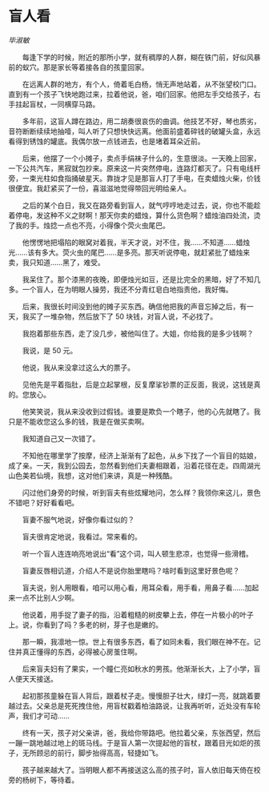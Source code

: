 # 盲人看

*毕淑敏*

　　每逢下学的时候，附近的那所小学，就有稠厚的人群，糊在铁门前，好似风暴前的蚁穴。那是家长等着接各自的孩童回家。

　　在远离人群的地方，有个人，倚着毛白杨，悄无声地站着，从不张望校门口。直到有一个孩子飞快地跑过来，拉着他说，爸，咱们回家。他把左手交给孩子，右手拄起盲杖，一同横穿马路。

　　多年前，这盲人蹲在路边，用二胡奏很哀伤的曲调。他技艺不好，琴也质劣，音符断断续续地抽噎，叫人听了只想快快远离。他面前盛着碎钱的破罐头盒，永远看得到锈蚀的罐底。我偶尔放一点钱进去，也是堵着耳朵近前。

　　后来，他摆了一个小摊子，卖点手绢袜子什么的，生意很淡。一天晚上回家，一下公共汽车，黑寂就包抄来。原来这一片突然停电，连路灯都灭了。只有电线杆旁，一束光柱如食指捅破星天。靠拢才见是那盲人打了手电，在卖蜡烛火柴，价钱很便宜。我赶紧买了一份，喜滋滋地觉得带回光明给亲人。

　　之后的某个白日，我又在路旁看到盲人，就气哼哼地走过去，说，你也不能趁着停电，发这种不义之财啊！那天你卖的蜡烛，算什么货色啊？蜡烛油四处流，烫了我的手。烛捻一点也不亮，小得像个荧火虫尾巴。

　　他愣愣地把塌陷的眼窝对着我，半天才说，对不住，我……不知道……蜡烛光……该有多大。荧火虫的尾巴……是多亮。那天听说停电，就赶紧批了蜡烛来卖，我只知道……黑了，难受。

　　我呆住了。那个漆黑的夜晚，即便烛光如豆，还是比完全的黑暗，好了不知几多。一个盲人，在为明眼人操劳，我还不分青红皂白地指责他，我好悔。

　　后来，我很长时间没到他的摊子买东西。确信他把我的声音忘掉之后，有一天，我买了一堆杂物，然后放下了 50 块钱，对盲人说，不必找了。

　　我抱着那些东西，走了没几步，被他叫住了。大姐，你给我的是多少钱啊？

　　我说，是 50 元。

　　他说，我从来没拿过这么大的票子。

　　见他先是平着指肚，后是立起掌根，反复摩挲钞票的正反面，我说，这钱是真的。您放心。

　　他笑笑说，我从来没收到过假钱。谁要是欺负一个瞎子，他的心先就瞎了。我只是不能收您这么多的钱，我是在做买卖啊。

　　我知道自己又一次错了。

　　不知他在哪里学了按摩，经济上渐渐有了起色，从乡下找了一个盲目的姑娘，成了亲。一天，我到公园去，忽然看到他们夫妻相跟着，沿着花径在走。四周湖光山色美若仙境，我想，这对他们来讲，真是一种残酷。

　　闪过他们身旁的时候，听到盲夫有些炫耀地问，怎么样？我领你来这儿，景色不错吧？好好看看吧。

　　盲妻不服气地说，好像你看过似的？

　　盲夫很肯定地说，我看过。常来看的。

　　听一个盲人连连响亮地说出“看”这个词，叫人顿生悲凉，也觉得一些滑稽。

　　盲妻反唇相讥道，介绍人不是说你胎里瞎吗？啥时看到这里好景色呢？

　　盲夫说，别人用眼看，咱可以用心看，用耳朵看，用手看，用鼻子看……加起来一点不比别人少啊。

　　他说着，用手捉了妻子的指，沿着粗糙的树皮攀上去，停在一片极小的叶子上。说，你看到了吗？多老的树，芽子也是嫩的。

　　那一瞬，我凛地一惊。世上有很多东西，看了如同未看，我们眼在神不在。记住并真正懂得的东西，必得被心房茧住啊。

　　后来盲夫妇有了果实，一个瞳仁亮如秋水的男孩。他渐渐长大，上了小学，盲人便天天接送。

　　起初那孩童躲在盲人背后，跟着杖子走。慢慢胆子壮大，绿灯一亮，就跳着要越过去。父亲总是死死拽住他，用盲杖戳着柏油路说，让我再听听，近处没有车轮声，我们才可动……

　　终有一天，孩子对父亲讲，爸，我给你带路吧。他拉着父亲，东张西望，然后一蹦一跳地越过地上的斑马线。于是盲人第一次提起他的盲杖，跟着目光如炬的孩子，无所顾忌的前行，脚步抬得高高，轻捷如飞。

　　孩子越来越大了。当明眼人都不再接送这么高的孩子时，盲人依旧每天倚在校旁的杨树下，等待着。